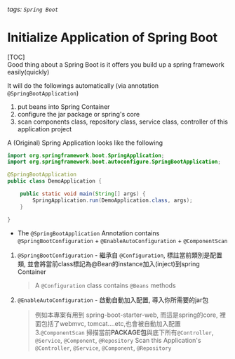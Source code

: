 ###### tags: `Spring Boot`
# Initialize Application of Spring Boot
[TOC]  
Good thing about a Spring Boot is it offers you build up a spring framework easily(quickly)  

It will do the followings automatically (via annotation `@SpringBootApplication`)  
1. put beans into Spring Container
2. configure the jar package or spring's core
3. scan components class, repository class, service class, controller of this application project

A (Original) Spring Application looks like the following
```java
import org.springframework.boot.SpringApplication;
import org.springframework.boot.autoconfigure.SpringBootApplication;

@SpringBootApplication
public class DemoApplication {

    public static void main(String[] args) {
        SpringApplication.run(DemoApplication.class, args);
    }

}
```
- The `@SpringBootApplication` Annotation contains `@SpringBootConfiguration` + `@EnableAutoConfiguration` + `@ComponentScan`  
1. `@SpringBootConfiguration` - 繼承自 `@Configuration`, 標註當前類別是配置類, 並會將當前class標記為@Bean的instance加入(inject)到spring Container
    > A `@Configuration` class contains `@Beans` methods
2. `@EnableAutoConfiguration` - 啟動自動加入配置, 導入你所需要的jar包
    > 例如本專案有用到 spring-boot-starter-web, 而這是spring的core, 裡面包括了webmvc, tomcat....etc,也會被自動加入配置
3.`@ComponentScan` 掃描當前**PACKAGE包**與底下所有`@Controller`, `@Service`, `@Component`, `@Repository`
    > Scan this Application's `@Controller`, `@Service`, `@Component`, `@Repository`
